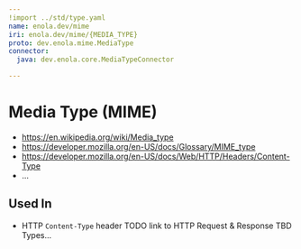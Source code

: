 ```yaml
---
!import ../std/type.yaml
name: enola.dev/mime
iri: enola.dev/mime/{MEDIA_TYPE}
proto: dev.enola.mime.MediaType
connector:
  java: dev.enola.core.MediaTypeConnector

---
```


# Media Type (MIME)

* https://en.wikipedia.org/wiki/Media_type
* https://developer.mozilla.org/en-US/docs/Glossary/MIME_type
* https://developer.mozilla.org/en-US/docs/Web/HTTP/Headers/Content-Type
* ...

## Used In

* HTTP `Content-Type` header TODO link to HTTP Request & Response TBD Types...
